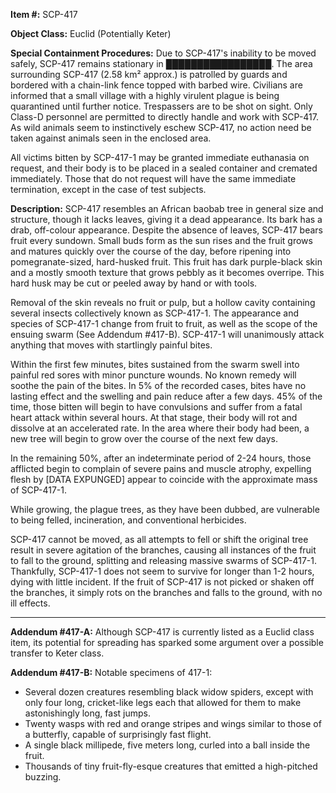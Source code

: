 **Item #:** SCP-417

**Object Class:** Euclid (Potentially Keter)

**Special Containment Procedures:** Due to SCP-417's inability to be moved safely, SCP-417 remains stationary in █████████████████. The area surrounding SCP-417 (2.58 km² approx.) is patrolled by guards and bordered with a chain-link fence topped with barbed wire. Civilians are informed that a small village with a highly virulent plague is being quarantined until further notice. Trespassers are to be shot on sight. Only Class-D personnel are permitted to directly handle and work with SCP-417. As wild animals seem to instinctively eschew SCP-417, no action need be taken against animals seen in the enclosed area.

All victims bitten by SCP-417-1 may be granted immediate euthanasia on request, and their body is to be placed in a sealed container and cremated immediately. Those that do not request will have the same immediate termination, except in the case of test subjects.

**Description:** SCP-417 resembles an African baobab tree in general size and structure, though it lacks leaves, giving it a dead appearance. Its bark has a drab, off-colour appearance. Despite the absence of leaves, SCP-417 bears fruit every sundown. Small buds form as the sun rises and the fruit grows and matures quickly over the course of the day, before ripening into pomegranate-sized, hard-husked fruit. This fruit has dark purple-black skin and a mostly smooth texture that grows pebbly as it becomes overripe. This hard husk may be cut or peeled away by hand or with tools.

Removal of the skin reveals no fruit or pulp, but a hollow cavity containing several insects collectively known as SCP-417-1. The appearance and species of SCP-417-1 change from fruit to fruit, as well as the scope of the ensuing swarm (See Addendum #417-B). SCP-417-1 will unanimously attack anything that moves with startlingly painful bites.

Within the first few minutes, bites sustained from the swarm swell into painful red sores with minor puncture wounds. No known remedy will soothe the pain of the bites. In 5% of the recorded cases, bites have no lasting effect and the swelling and pain reduce after a few days. 45% of the time, those bitten will begin to have convulsions and suffer from a fatal heart attack within several hours. At that stage, their body will rot and dissolve at an accelerated rate. In the area where their body had been, a new tree will begin to grow over the course of the next few days.

In the remaining 50%, after an indeterminate period of 2-24 hours, those afflicted begin to complain of severe pains and muscle atrophy, expelling flesh by \[DATA EXPUNGED\] appear to coincide with the approximate mass of SCP-417-1.

While growing, the plague trees, as they have been dubbed, are vulnerable to being felled, incineration, and conventional herbicides.

SCP-417 cannot be moved, as all attempts to fell or shift the original tree result in severe agitation of the branches, causing all instances of the fruit to fall to the ground, splitting and releasing massive swarms of SCP-417-1. Thankfully, SCP-417-1 does not seem to survive for longer than 1-2 hours, dying with little incident. If the fruit of SCP-417 is not picked or shaken off the branches, it simply rots on the branches and falls to the ground, with no ill effects.

* * *

**Addendum #417-A:** Although SCP-417 is currently listed as a Euclid class item, its potential for spreading has sparked some argument over a possible transfer to Keter class.

**Addendum #417-B:** Notable specimens of 417-1:

*   Several dozen creatures resembling black widow spiders, except with only four long, cricket-like legs each that allowed for them to make astonishingly long, fast jumps.
*   Twenty wasps with red and orange stripes and wings similar to those of a butterfly, capable of surprisingly fast flight.
*   A single black millipede, five meters long, curled into a ball inside the fruit.
*   Thousands of tiny fruit-fly-esque creatures that emitted a high-pitched buzzing.